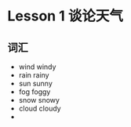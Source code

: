 # Lesson 1 谈论天气

## 词汇

- wind  	windy
- rain       rainy
- sun      sunny
- fog      foggy
- snow  snowy
- cloud  cloudy
- 